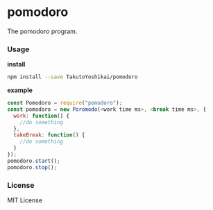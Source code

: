 # pomodoro
The pomodoro program.

### Usage
**install**
```bash
npm install --save TakutoYoshikai/pomodoro
```

**example**
```javascript
const Pomodoro = require("pomodoro");
const pomodoro = new Poromodo(<work time ms>, <break time ms>, {
  work: function() {
    //do something
  },
  takeBreak: function() {
    //do something
  }
});
pomodoro.start();
pomodoro.stop();
```

### License
MIT License
